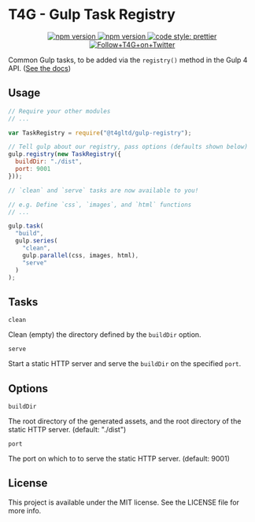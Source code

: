 # T4G - Gulp Task Registry

<p align="center">
  <a href="https://www.npmjs.com/package/@t4gltd/gulp-registry">
    <img alt="npm version" src="https://img.shields.io/npm/v/@t4gltd/gulp-registry.svg?style=flat-square">
  </a>
  <a href="https://david-dm.org/t4gltd/gulp-registry">
    <img alt="npm version" src="https://img.shields.io/david/dev/t4gltd/gulp-registry.svg?style=flat-square">
  </a>
  <a href="https://github.com/prettier/prettier">
    <img alt="code style: prettier" src="https://img.shields.io/badge/code_style-prettier-ff69b4.svg?style=flat-square">
  </a>
  <a href="https://twitter.com/T4G">
    <img alt="Follow+T4G+on+Twitter" src="https://img.shields.io/twitter/follow/t4g.svg?label=follow+T4G&style=flat-square">
  </a>
</p>

Common Gulp tasks, to be added via the `registry()` method in the Gulp 4 API. ([See the docs](https://github.com/gulpjs/gulp/blob/4.0/docs/API.md#gulpregistryregistry))

## Usage

```js
// Require your other modules
// ...

var TaskRegistry = require("@t4gltd/gulp-registry");

// Tell gulp about our registry, pass options (defaults shown below)
gulp.registry(new TaskRegistry({
  buildDir: "./dist",
  port: 9001
}));

// `clean` and `serve` tasks are now available to you!

// e.g. Define `css`, `images`, and `html` functions
// ...

gulp.task(
  "build",
  gulp.series(
    "clean",
    gulp.parallel(css, images, html),
    "serve"
  )
);
```

## Tasks

`clean`

Clean (empty) the directory defined by the `buildDir` option.

`serve`

Start a static HTTP server and serve the `buildDir` on the specified `port`.

## Options

`buildDir`

The root directory of the generated assets, and the root directory of the static HTTP server. (default: "./dist")

`port`

The port on which to to serve the static HTTP server. (default: 9001)

## License

This project is available under the MIT license. See the LICENSE file for more info.
